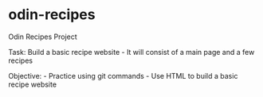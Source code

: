# odin-recipes
Odin Recipes Project

Task: Build a basic recipe website
    - It will consist of a main page and a few recipes

Objective:
    - Practice using git commands
    - Use HTML to build a basic recipe website